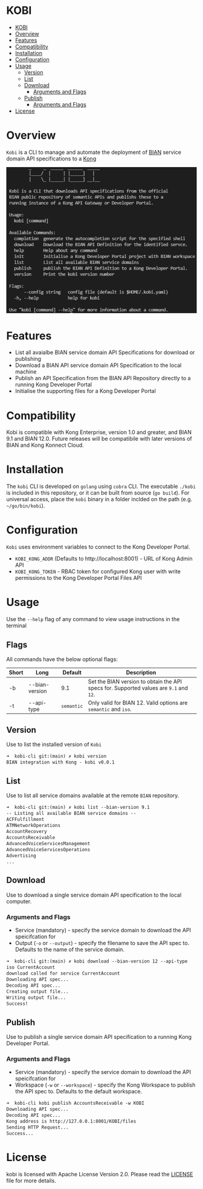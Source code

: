 KOBI
=====================

- [KOBI](#kobi)
- [Overview](#overview)
- [Features](#features)
- [Compatibility](#compatibility)
- [Installation](#installation)
- [Configuration](#configuration)
- [Usage](#usage)
  - [Version](#version)
  - [List](#list)
  - [Download](#download)
    - [Arguments and Flags](#arguments-and-flags)
  - [Publish](#publish)
    - [Arguments and Flags](#arguments-and-flags-1)
- [License](#license)


# Overview

`Kobi` is a CLI to manage and automate the deployment of [BIAN](https://bian.org) service domain API specifications to a [Kong](https://konghq.com/)

![KOBI CLI](doc/main.png)

# Features

* List all avaialbe BIAN service domain API Specifications for download or publishing
* Download a BIAN API service domain API Specification to the local machine
* Publish an API Specification from the BIAN API Repository directly to a running Kong Developer Portal
* Initialise the supporting files for a Kong Developer Portal

# Compatibility

Kobi is compatible with Kong Enterprise, version 1.0 and greater, and BIAN 9.1 and BIAN 12.0. Future releases will be compatibile with later versions of BIAN and Kong Konnect Cloud.

# Installation

The `kobi` CLI is developed on `golang` using `cobra` CLI. The executable `./kobi` is included in this repository, or it can be built from source (`go build`). For universal access, place the `kobi`  binary in a folder inclded on the path (e.g. `~/go/bin/kobi`).

# Configuration

`Kobi` uses environment variables to connect to the Kong Developer Portal.  

* `KOBI_KONG_ADDR` (Defaults to http://localhost:8001) - URL of Kong Admin API
* `KOBI_KONG_TOKEN` - RBAC token for configured Kong user with write permissions to the Kong Developer Portal Files API

# Usage

Use the `--help` flag of any command to view usage instructions in the terminal

## Flags

All commands have the below optional flags:

| Short | Long | Default | Description |
| ----- | ---- | ------- | ----------- |
| -b | --bian-version | 9.1 | Set the BIAN version to obtain the API specs for. Supported values are `9.1` and `12`. |
| -t | --api-type | `semantic` | Only valid for BIAN 12. Valid options are `semantic` and `iso`. |

## Version

Use to list the installed version of `Kobi`

```
➜  kobi-cli git:(main) ✗ kobi version
BIAN integration with Kong - kobi v0.0.1
```

## List

Use to list all service domains available at the remote `BIAN` repository.

```
➜  kobi-cli git:(main) ✗ kobi list --bian-version 9.1
-- Listing all available BIAN service domains --
ACFFulfillment
ATMNetworkOperations
AccountRecovery
AccountsReceivable
AdvancedVoiceServicesManagement
AdvancedVoiceServicesOperations
Advertising
...
```

## Download

Use to download a single service domain API specification to the local computer.

### Arguments and Flags

* Service (mandatory) - specify the service domain to download the API speicifcation for
* Output (`-o` or `--output`) - specify the filename to save the API spec to. Defaults to the name of the service domain.

```
➜  kobi-cli git:(main) ✗ kobi download --bian-version 12 --api-type iso CurrentAccount
download called for service CurrentAccount
Downloading API spec...
Decoding API spec...
Creating output file...
Writing output file...
Success!
```

## Publish

Use to publish a single service domain API specification to a running Kong Developer Portal.

### Arguments and Flags

* Service (mandatory) - specify the service domain to download the API speicifcation for
* Workspace (`-w` or `--workspace`) - specify the Kong Workspace to publish the API spec to. Defaults to the default workspace.

```
➜  kobi-cli kobi publish AccountsReceivable -w KOBI
Downloading API spec...
Decoding API spec...
Kong address is http://127.0.0.1:8001/KOBI/files
Sending HTTP Request...
Success...
```

# License
kobi is licensed with Apache License Version 2.0. Please read the [LICENSE](./LICENSE) file for more details.

